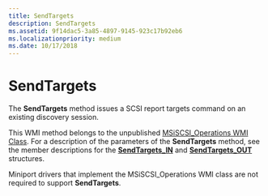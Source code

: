 ```yaml
---
title: SendTargets
description: SendTargets
ms.assetid: 9f14dac5-3a85-4897-9145-923c17b92eb6
ms.localizationpriority: medium
ms.date: 10/17/2018
---
```


# SendTargets


The **SendTargets** method issues a SCSI report targets command on an existing discovery session.

This WMI method belongs to the unpublished [MSiSCSI\_Operations WMI Class](msiscsi-operations-wmi-class.md). For a description of the parameters of the **SendTargets** method, see the member descriptions for the [**SendTargets\_IN**](/windows-hardware/drivers/ddi/iscsiop/ns-iscsiop-_sendtargets_in) and [**SendTargets\_OUT**](/windows-hardware/drivers/ddi/iscsiop/ns-iscsiop-_sendtargets_out) structures.

Miniport drivers that implement the MSiSCSI\_Operations WMI class are not required to support **SendTargets**.

 

